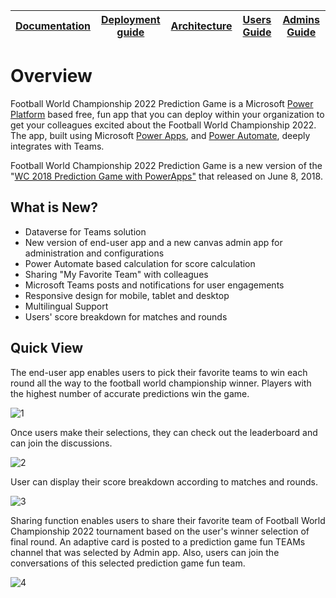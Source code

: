 | [Documentation](https://github.com/efyasar/football-world-championship-prediction-game/wiki) | [Deployment guide](https://github.com/efyasar/football-world-championship-prediction-game/wiki/Deployment-Guide) | [Architecture](https://github.com/efyasar/football-world-championship-prediction-game/wiki/Solution-Overview) | [Users Guide](https://github.com/efyasar/football-world-championship-prediction-game/blob/main/FWC22%20Prediction%20Game%20-%20Users%20Guide.pdf) | [Admins Guide](https://github.com/efyasar/football-world-championship-prediction-game/blob/main/FWC22%20Prediction%20Game%20Admins%20How-To%20Guide.pdf)
| ---- | ---- | ---- | ---- | ---- |



# Overview

Football World Championship 2022 Prediction Game is a Microsoft [Power Platform](https://docs.microsoft.com/en-us/microsoftteams/platform/samples/teams-low-code-solutions) based free, fun app that you can deploy within your organization to get your colleagues excited about the Football World Championship 2022. The app, built using Microsoft [Power Apps](https://docs.microsoft.com/en-us/powerapps/powerapps-overview), and [Power Automate](https://docs.microsoft.com/en-us/power-automate/getting-started), deeply integrates with Teams.

Football World Championship 2022 Prediction Game is a new version of the "[WC 2018 Prediction Game with PowerApps"](https://powerapps.microsoft.com/en-us/blog/world-cup-2018-prediction-game/) that released on June 8, 2018.

## What is New?

- Dataverse for Teams solution
- New version of end-user app and a new canvas admin app for administration and configurations
- Power Automate based calculation for score calculation
- Sharing "My Favorite Team" with colleagues
- Microsoft Teams posts and notifications for user engagements
- Responsive design for mobile, tablet and desktop
- Multilingual Support
- Users' score breakdown for matches and rounds 

## Quick View

The end-user app enables users to pick their favorite teams to win each round all the way to the football world championship winner. Players with the highest number of accurate predictions win the game.

![1](https://user-images.githubusercontent.com/832062/199594088-6345d9c8-7ce7-4b4d-a57c-9305d6241bcd.png)

Once users make their selections, they can check out the leaderboard and can join the discussions.

![2](https://user-images.githubusercontent.com/832062/192267123-0cbe5ba9-1a2c-4699-a622-d8bd1b9cdc91.jpg)

User can display their score breakdown according to matches and rounds.

![3](https://user-images.githubusercontent.com/832062/204798724-adfdab8a-bcd7-4083-b12e-c149f1fd8d0b.png)


Sharing function enables users to share their favorite team of Football World Championship 2022 tournament based on the user's winner selection of final round. An adaptive card is posted to a prediction game fun TEAMs channel that was selected by Admin app. Also, users can join the conversations of this selected prediction game fun team.

![4](https://user-images.githubusercontent.com/832062/199594125-c6a0c363-9761-43ba-8fba-6a5a544b9e6e.png)
